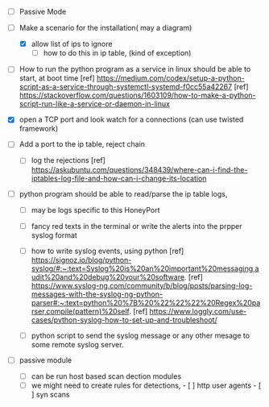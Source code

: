 - [ ] Passive Mode



- [ ] Make a scenario for the installation( may a diagram)
	- [x] allow list of ips to ignore
		 - [ ] how to do this in ip table, (kind of exception)
- [ ] How to run the python program as a service in linux
	should be able to start, at boot time
	[ref] https://medium.com/codex/setup-a-python-script-as-a-service-through-systemctl-systemd-f0cc55a42267
	[ref] https://stackoverflow.com/questions/1603109/how-to-make-a-python-script-run-like-a-service-or-daemon-in-linux

- [x] open a TCP port and look watch for a connections (can use twisted framework)
- [ ] Add a port to the ip table, reject chain
	- [ ] log the rejections
		[ref] https://askubuntu.com/questions/348439/where-can-i-find-the-iptables-log-file-and-how-can-i-change-its-location
- [ ] python program should be able to read/parse the ip table logs,
	- [ ] may be logs specific to this HoneyPort
	- [ ] fancy red texts in the terminal or write the alerts into the prpper syslog format

	- [ ] how to write syslog events, using python
	[ref] https://signoz.io/blog/python-syslog/#:~:text=Syslog%20is%20an%20important%20messaging,audit%20and%20debug%20your%20software.
	[ref] https://www.syslog-ng.com/community/b/blog/posts/parsing-log-messages-with-the-syslog-ng-python-parser#:~:text=python%20%7B%20%22%22%22%20Regex%20parser,compile(pattern)%20self.
	[ref] https://www.loggly.com/use-cases/python-syslog-how-to-set-up-and-troubleshoot/


	- [ ] python script to send the syslog message or any other mesage to some remote syslog server.

- [ ] passive module
	- [ ] can be run host based scan dection modules
	- [ ] we might need to create rules for detections, 
			- [ ] http user agents
			- [ ] syn scans